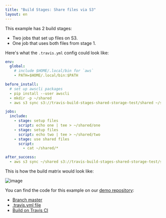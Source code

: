 ```yaml
---
title: "Build Stages: Share files via S3"
layout: en
---
```


This example has 2 build stages:

* Two jobs that set up files on S3.
* One job that uses both files from stage 1.

Here's what the `.travis.yml` config could look like:

```yaml
env:
  global:
    # include $HOME/.local/bin for `aws`
    - PATH=$HOME/.local/bin:$PATH

before_install:
  # set up awscli packages
  - pip install --user awscli
  - mkdir -p ~/shared
  - aws s3 sync s3://travis-build-stages-shared-storage-test/shared ~/shared

jobs:
  include:
    - stage: setup files
      script: echo one | tee > ~/shared/one
    - stage: setup files
      script: echo two | tee > ~/shared/two
    - stage: use shared files
      script:
        - cat ~/shared/*

after_success:
  - aws s3 sync ~/shared s3://travis-build-stages-shared-storage-test/shared
```

This is how the build matrix would look like:

![image](https://cloud.githubusercontent.com/assets/2208/25853601/afbe5c4a-34cd-11e7-9b38-6223ec85c5e5.png)

You can find the code for this example on our [demo repository](https://github.com/travis-ci/build-stages-demo):

* [Branch master](https://github.com/travis-ci/build-stages-demo/tree/shared-storage-with-s3)
* [.travis.yml file](https://github.com/travis-ci/build-stages-demo/blob/shared-storage-with-s3/.travis.yml)
* [Build on Travis CI](https://travis-ci.org/travis-ci/build-stages-demo/builds/230349354)
